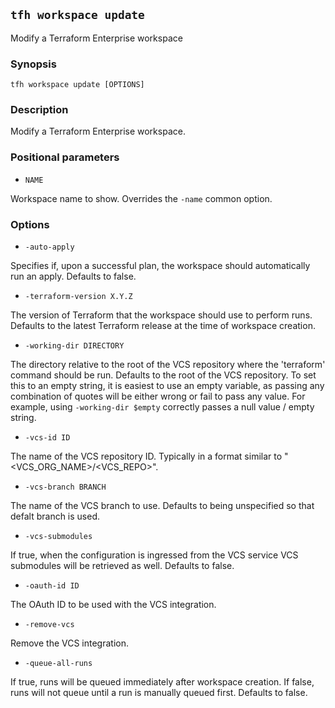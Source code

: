 ## `tfh workspace update`

Modify a Terraform Enterprise workspace

### Synopsis

    tfh workspace update [OPTIONS]

### Description

Modify a Terraform Enterprise workspace.

### Positional parameters

* `NAME`

Workspace name to show. Overrides the `-name` common option.

### Options

* `-auto-apply`

Specifies if, upon a successful plan, the workspace should automatically run an apply. Defaults to false.

* `-terraform-version X.Y.Z`

The version of Terraform that the workspace should use to perform runs. Defaults to the latest Terraform release at the time of workspace creation.

* `-working-dir DIRECTORY`

The directory relative to the root of the VCS repository where the 'terraform' command should be run. Defaults to the root of the VCS repository. To set this to an empty string, it is easiest to use an empty variable, as passing any combination of quotes will be either wrong or fail to pass any value. For example, using `-working-dir $empty` correctly passes a null value / empty string.

* `-vcs-id ID`

The name of the VCS repository ID. Typically in a format similar to "<VCS_ORG_NAME>/<VCS_REPO>".

* `-vcs-branch BRANCH`

The name of the VCS branch to use. Defaults to being unspecified so that defalt branch is used.

* `-vcs-submodules`

If true, when the configuration is ingressed from the VCS service VCS submodules will be retrieved as well.  Defaults to false.

* `-oauth-id ID`

The OAuth ID to be used with the VCS integration.

* `-remove-vcs`

Remove the VCS integration.

* `-queue-all-runs`

If true, runs will be queued immediately after workspace creation. If false, runs will not queue until a run is manually queued first. Defaults to false.

